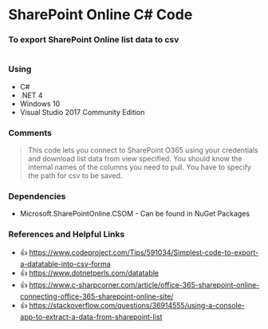 # SharePoint Online C# Code
### To export SharePoint Online list data to csv
#

### Using
* C#
* .NET 4
* Windows 10
* Visual Studio 2017 Community Edition

### Comments
> This code lets you connect to SharePoint O365 using your credentials
> and download list data from view specified. You should know the internal 
> names of the columns you need to pull. You have to specify the path for csv to be saved.

### Dependencies
* Microsoft.SharePointOnline.CSOM - Can be found in NuGet Packages

### References and Helpful Links
* :+1: https://www.codeproject.com/Tips/591034/Simplest-code-to-export-a-datatable-into-csv-forma 
* :+1: https://www.dotnetperls.com/datatable
* :+1: https://www.c-sharpcorner.com/article/office-365-sharepoint-online-connecting-office-365-sharepoint-online-site/
* :+1: https://stackoverflow.com/questions/36914555/using-a-console-app-to-extract-a-data-from-sharepoint-list